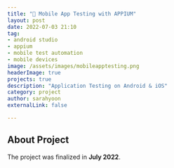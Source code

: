 ```yaml
---
title: "📱 Mobile App Testing with APPIUM" 
layout: post
date: 2022-07-03 21:10
tag: 
- android studio
- appium
- mobile test automation
- mobile devices
image: /assets/images/mobileapptesting.png
headerImage: true
projects: true
description: "Application Testing on Android & iOS"
category: project
author: sarahyoon
externalLink: false

---
```


<!-- [Screenshot](/assets/images/jekyll.png) -->

## About Project

The project was finalized in **July 2022**.

<!-- **Goal: The main purpose is to collect all the preparatory works in one place which had been done from different courses to prepare the career transformation to Software Tester.**

Besides, customizing a page based on an existing template was a great occasion to fine-tuning the front-end web development skills and knowledge on Git which have been obtained through courses. As Jekyll is a static site generator in Ruby, getting to know about it was additional learning point. 

This work has been done for creating a Github Page using Jekyll Theme [Indigo](https://github.com/sergiokopplin/indigo).

---

## What has inside?

- Personal profile summary
- Collection of Product development & test related projects
- Contact information


## Technique

- **Jekyll**, **Ruby**
- **Markdown** for post customization 
- **HTML**, **SCSS** for page customization
- **Visual Studio Code** as editor of choice
- **Gitbash**, **Github**


---

## Take a Look -->

<!-- [Go to Git Repository](https://github.com/morgenstern89/morgenstern89.github.io.git)  -->
